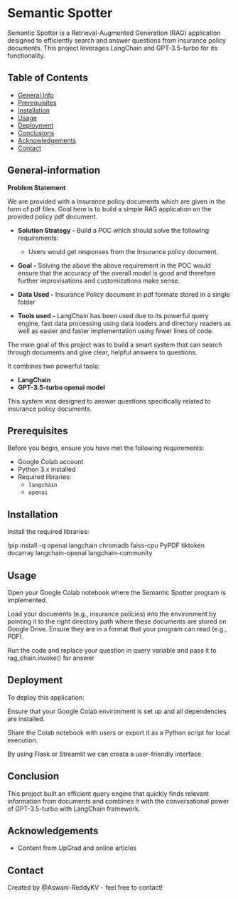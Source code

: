 # Semantic Spotter

Semantic Spotter is a Retrieval-Augmented Generation (RAG) application designed to efficiently search and answer questions from insurance policy documents. This project leverages LangChain and GPT-3.5-turbo for its functionality.

## Table of Contents
- [General Info](#general-information)
- [Prerequisites](#prerequisites)
- [Installation](#installation)
- [Usage](#usage)
- [Deployment](#deployment)
- [Conclusions](#conclusions)
- [Acknowledgements](#acknowledgements)
- [Contact](#contact)



## General-information

 **Problem Statement**

  We are provided with a Insurance policy documents which are given in the form of pdf files. Goal here is to build a simple RAG application on the provided policy pdf document.

  * **Solution Strategy -** Build a POC which should solve the following requirements:

    * Users would get responses from the Insurance policy document.

  * **Goal -** Solving the above the above requirement in the POC would ensure that the accuracy of the overall model is good and therefore further improvisations and customizations make sense.

  * **Data Used -** Insurance Policy document in pdf formate stored in a single folder

  * **Tools used -** LangChain has been used due to its powerful query engine, fast data processing using data loaders and directory readers as well as easier and faster implementation using fewer lines of code.

The main goal of this project was to build a smart system that can search through documents and give clear, helpful answers to questions.

 It combines two powerful tools:
   * 	**LangChain** 
   * 	**GPT-3.5-turbo openai model** 


This system was designed to answer questions specifically related to insurance policy documents.


## Prerequisites

Before you begin, ensure you have met the following requirements:

- Google Colab account
- Python 3.x installed
- Required libraries:
  - `langchain`
  - `openai`

## Installation

Install the required libraries:

!pip install -q openai langchain chromadb faiss-cpu PyPDF tiktoken docarray langchain-openai langchain-community


## Usage

Open your Google Colab notebook where the Semantic Spotter program is implemented.

Load your documents (e.g., insurance policies) into the environment by pointing it to the right directory path where these documents are stored on Google Drive. 
Ensure they are in a format that your program can read (e.g., PDF).

Run the code and replace your question in query variable and pass it to rag_chain.invoke() for answer


## Deployment
To deploy this application:

Ensure that your Google Colab environment is set up and all dependencies are installed.

Share the Colab notebook with users or export it as a Python script for local execution.

By using Flask or Streamlit we can creata a user-friendly interface.


## Conclusion
This project built an efficient query engine that quickly finds relevant information from documents and combines it with the conversational power of GPT-3.5-turbo with LangChain framework.

## Acknowledgements
- Content from UpGrad and online articles

## Contact
Created by @Aswani-ReddyKV - feel free to contact!


